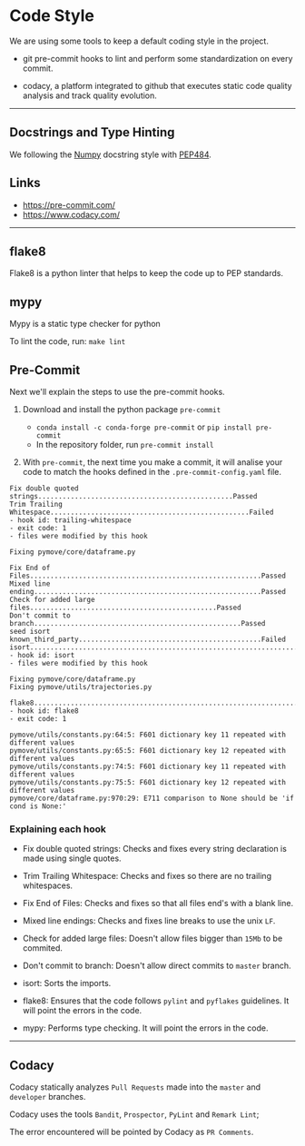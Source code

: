 # Code Style

We are using some tools to keep a default coding style in the project.
-   git pre-commit hooks to lint and perform some standardization
 on every commit.

-   codacy,  a platform integrated to github that executes static
 code quality analysis and track quality evolution.

---

## Docstrings and Type Hinting

We following the [Numpy](https://numpydoc.readthedocs.io/en/latest/format.html) docstring style with [PEP484](https://www.python.org/dev/peps/pep-0484/#abstract).

## Links
-   <https://pre-commit.com/>
-   <https://www.codacy.com/>

---

## flake8

Flake8 is a python linter that helps to keep the code up to PEP standards.

## mypy

Mypy is a static type checker for python

To lint the code, run: `make lint`

## Pre-Commit

Next we'll explain the steps to use the pre-commit hooks.

1.  Download and install the python package `pre-commit`
    -   `conda install -c conda-forge pre-commit` or `pip install pre-commit`
    -   In the repository folder, run `pre-commit install`

2.  With `pre-commit`, the next time you make a commit, it will analise
 your code to match the hooks defined in the `.pre-commit-config.yaml` file.
```text
Fix double quoted strings................................................Passed
Trim Trailing Whitespace.................................................Failed
- hook id: trailing-whitespace
- exit code: 1
- files were modified by this hook

Fixing pymove/core/dataframe.py

Fix End of Files.........................................................Passed
Mixed line ending........................................................Passed
Check for added large files..............................................Passed
Don't commit to branch...................................................Passed
seed isort known_third_party.............................................Failed
isort....................................................................Failed
- hook id: isort
- files were modified by this hook

Fixing pymove/core/dataframe.py
Fixing pymove/utils/trajectories.py

flake8...................................................................Failed
- hook id: flake8
- exit code: 1

pymove/utils/constants.py:64:5: F601 dictionary key 11 repeated with different values
pymove/utils/constants.py:65:5: F601 dictionary key 12 repeated with different values
pymove/utils/constants.py:74:5: F601 dictionary key 11 repeated with different values
pymove/utils/constants.py:75:5: F601 dictionary key 12 repeated with different values
pymove/core/dataframe.py:970:29: E711 comparison to None should be 'if cond is None:'

```

### Explaining each hook

-   Fix double quoted strings: Checks and fixes every string declaration
 is made using single quotes.

-   Trim Trailing Whitespace: Checks and fixes so there are no
 trailing whitespaces.

-   Fix End of Files: Checks and fixes so that all files end's
 with a blank line.

-   Mixed line endings: Checks and fixes line breaks to use the unix `LF`.

-   Check for added large files: Doesn't allow files bigger than `15Mb`
 to be commited.

-   Don't commit to branch: Doesn't allow direct commits to `master` branch.


-   isort: Sorts the imports.

-   flake8: Ensures that the code follows `pylint` and `pyflakes` guidelines.
 It will point the errors in the code.

-   mypy: Performs type checking.
 It will point the errors in the code.
---

## Codacy

Codacy statically analyzes `Pull Requests` made into the `master` and `developer` branches.

Codacy uses the tools `Bandit`, `Prospector`, `PyLint` and `Remark Lint`;

The error encountered will be pointed by Codacy as `PR Comments`.
